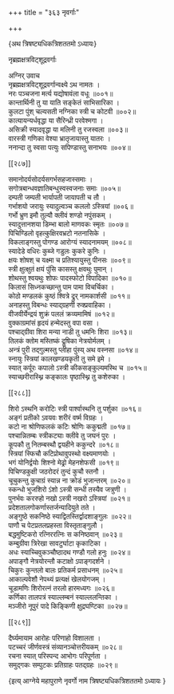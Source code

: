 +++
title = "३६३ नृवर्गाः"

+++

\{अथ त्रिषष्ट्यधिकत्रिशततमो ऽध्यायः\}

नृब्रह्मक्षत्रविट्शूद्रवर्गाः  
    
अग्निर् उवाच  
नृब्रह्मक्षत्रविट्शूद्रवर्गान्वक्ष्ये ऽथ नामतः   ।  
नरः पञ्चजना मर्त्य यद्योषावंला वधूः   ॥००१॥  
कान्तार्थिनी तु या याति सङ्केतं साभिसारिका ।  
कुलटा पुंश् चल्यसती नग्निका स्त्री च कोटवी ॥००२॥  
कात्यायन्यर्धवृद्धा या सैरिन्ध्री परवेश्मगा ।  
असिक्री स्यादवृद्धा या मलिनी तु रजस्वला ॥००३॥  
वारस्त्री गणिका वेश्या भ्रातृजायास्तु यातरः   ।  
ननान्दा तु स्वसा पत्युः सपिण्डास्तु सनाभयः   ॥००४॥  

[[२८७]]
    
समानोदर्यसोदर्यसगर्भसहजास्समाः ।  
सगोत्रबान्धवज्ञातिबन्धुस्वस्वजनाः समाः ॥००५॥  
दम्पती जम्पती भार्यापती जायापती च तौ ।  
गर्भाशयो जरायुः स्यादुल्वञ्च कललो ऽस्त्रियां ॥००६॥  
गर्भो भ्रुण इमौ तुल्यौ क्लीवं शण्डो नपुंसकम्   ।  
स्यादुत्तानशया डिम्भा बालो माणवकः स्मृतः   ॥००७॥  
पिचिण्डिलो वृहत्कुक्षिरवभ्रटो नतनासिके ।  
विकलाङ्गस्तु पोगण्ड आरोग्यं स्यादनामयम् ॥००८॥  
स्यादेडे वधिरः कुब्जे गडुलः कुकरे कुनिः ।  
क्षयः शोषश् च यक्ष्मा च प्रतिश्यायुस्तु पीनसः   ॥००९॥  
स्त्री क्षुत्क्षुतं क्षयं पुंसि कासस्तु क्षवथुः पुमान्   ।  
शोथस्तु श्वयथुः शोफः पादस्फोटो विपादिका   ॥०१०॥  
किलासं सिध्नकच्छान्तु पाम पामा विचर्चिका ।  
कोठो मण्डलकं कुष्ठं श्वित्रे द्रुर् नामकार्शसी   ॥०११॥  
अनाहस्तु विबन्धः स्याद्ग्रहणी रुक्प्रवाहिका ।  
वीजवीर्येन्द्रयं शुक्रं पललं क्रव्यमामिषं   ॥०१२॥  
वुक्काग्रमांसं हृदयं हन्मेदस्तु वपा वसा   ।  
पश्चाद्ग्रीवा शिरा मन्या नाडी तु धमनिः शिरा   ॥०१३॥  
तिलकं क्तोम मस्तिष्कं द्रूषिका नेत्रयोर्मलम् ।  
अन्त्रं पुरी तद्गुल्मस्तु प्लीहा पुंस्य् अथ वस्नसा ॥०१४॥  
स्नायुः स्त्रियां कालखण्डयकृती तु समे इमे   ।  
स्यात् कर्पूरः कपालो ऽस्त्री कीकसङ्कुल्यमस्थि च ॥०१५॥  
स्याच्छरीरास्थ्नि कङ्कालः पृष्ठास्थ्नि तु कशेरुका   ।  

[[२८८]]
    
शिरो ऽस्थनि करोटिः स्त्री पार्श्वास्थनि तु पर्शुका   ॥०१६॥  
अङ्गं प्रतीको ऽवयवः शरीरं वर्ष्म विग्रहः   ।  
कटो ना श्रोणिफलकं कटिः श्रोणिः ककुद्मती   ॥०१७॥  
पश्चान्नितम्बः स्त्रीकट्याः क्लीवे तु जघनं पुरः   ।  
कूपकौ तु नितम्बस्थौ द्वयहीने ककुन्दरे ॥०१८॥  
स्त्रियां स्फिचौ कटिप्रोथावुपस्थो वक्ष्यमाणयोः   ।  
भगं योनिर्द्वयोः शिश्नो मेढ्रो मेहनशेफसी   ॥०१९॥  
पिचिण्डकुक्षी जठरोदरं तुन्दं कुचौ स्तनौ ।  
चूचुकन्तु कुचाग्रं स्यान्न ना क्रोडं भुजान्तरम्   ॥०२०॥  
स्कन्धो भुजशिरो ऽंशो ऽस्त्री सन्धी तस्यैव जत्रुणी   ।  
पुनर्भवः कररुहो नखो ऽस्त्री नखरो ऽस्त्रियां ॥०२१॥  
प्रदेशतालगोकर्णास्तर्जन्यादियुते तते ।  
अङ्गुष्ठे सकनिष्ठे स्याद्वितस्तिर्द्वादशाङ्गुलः   ॥०२२॥  
पाणौ च पेटप्रतलप्रहस्ता विस्तृताङ्गुलौ ।  
बद्धमुष्टिकरो रत्निररत्निः स कनिष्ठवान् ॥०२३॥  
कम्बुग्रीवा त्रिरेखा सावटुर्घाटा कृकाटिका   ।  
अधः स्याच्चिवुकञ्चौष्ठादथ गण्डौ गलो हनुः   ॥०२४॥  
अपाङ्गौ नेत्रयोरन्तौ कटाक्षो ऽपाङ्गदर्शने ।  
चिकुरः कुन्तलो बालः प्रतिकर्म प्रसाधनम् ॥०२५॥  
आकाल्पवेशौ नेपथ्यं प्रत्यक्षं खेलयोगजम् ।  
चूडामणिः शिरोरत्नं तरलो हारमध्यगः   ॥०२६॥  
कर्णिका तालपत्रं स्याल्लम्बनं स्याल्ललन्तिका ।  
मञ्जीरो नूपुरं पादे किङ्किणी क्षुद्रघण्टिका   ॥०२७॥  

[[२८९]]
    
दैर्घ्यमायाम आरोहः परिणाहो विशालता ।  
पटच्चरं जीर्णवस्त्रं संव्यानञ्चोत्तरीयकम्   ॥०२८॥  
रचना स्यात् परिस्पन्द आभोगः परिपूर्णता ।  
समुद्गकः सम्पुटकः प्रतिग्राहः पतद्ग्रहः   ॥०२९॥

\{इत्य् आग्नेये महापुराणे नृवर्गो नाम त्रिषष्ट्यधिकत्रिशततमो ऽध्यायः  }
    